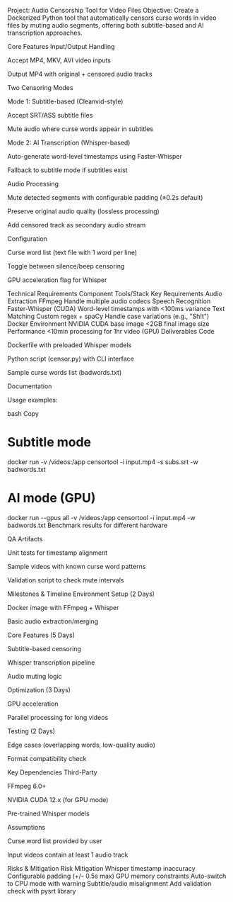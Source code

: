 Project: Audio Censorship Tool for Video Files
Objective: Create a Dockerized Python tool that automatically censors curse words in video files by muting audio segments, offering both subtitle-based and AI transcription approaches.

Core Features
Input/Output Handling

Accept MP4, MKV, AVI video inputs

Output MP4 with original + censored audio tracks

Two Censoring Modes

Mode 1: Subtitle-based (Cleanvid-style)

Accept SRT/ASS subtitle files

Mute audio where curse words appear in subtitles

Mode 2: AI Transcription (Whisper-based)

Auto-generate word-level timestamps using Faster-Whisper

Fallback to subtitle mode if subtitles exist

Audio Processing

Mute detected segments with configurable padding (±0.2s default)

Preserve original audio quality (lossless processing)

Add censored track as secondary audio stream

Configuration

Curse word list (text file with 1 word per line)

Toggle between silence/beep censoring

GPU acceleration flag for Whisper

Technical Requirements
Component	Tools/Stack	Key Requirements
Audio Extraction	FFmpeg	Handle multiple audio codecs
Speech Recognition	Faster-Whisper (CUDA)	Word-level timestamps with <100ms variance
Text Matching	Custom regex + spaCy	Handle case variations (e.g., "Sh!t")
Docker Environment	NVIDIA CUDA base image	<2GB final image size
Performance		<10min processing for 1hr video (GPU)
Deliverables
Code

Dockerfile with preloaded Whisper models

Python script (censor.py) with CLI interface

Sample curse words list (badwords.txt)

Documentation

Usage examples:

bash
Copy
# Subtitle mode
docker run -v /videos:/app censortool -i input.mp4 -s subs.srt -w badwords.txt

# AI mode (GPU)
docker run --gpus all -v /videos:/app censortool -i input.mp4 -w badwords.txt
Benchmark results for different hardware

QA Artifacts

Unit tests for timestamp alignment

Sample videos with known curse word patterns

Validation script to check mute intervals

Milestones & Timeline
Environment Setup (2 Days)

Docker image with FFmpeg + Whisper

Basic audio extraction/merging

Core Features (5 Days)

Subtitle-based censoring

Whisper transcription pipeline

Audio muting logic

Optimization (3 Days)

GPU acceleration

Parallel processing for long videos

Testing (2 Days)

Edge cases (overlapping words, low-quality audio)

Format compatibility check

Key Dependencies
Third-Party

FFmpeg 6.0+

NVIDIA CUDA 12.x (for GPU mode)

Pre-trained Whisper models

Assumptions

Curse word list provided by user

Input videos contain at least 1 audio track

Risks & Mitigation
Risk	Mitigation
Whisper timestamp inaccuracy	Configurable padding (+/- 0.5s max)
GPU memory constraints	Auto-switch to CPU mode with warning
Subtitle/audio misalignment	Add validation check with pysrt library

